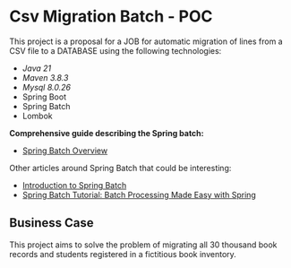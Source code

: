 # Csv Migration Batch - POC 

This project is a proposal for a JOB for automatic migration of lines from a CSV file to a DATABASE using the following technologies:

* _Java 21_
* _Maven 3.8.3_
* _Mysql 8.0.26_
* Spring Boot 
* Spring Batch
* Lombok

**Comprehensive guide describing the Spring batch:**

* [Spring Batch Overview](https://spring.io/projects/spring-batch/)

Other articles around Spring Batch that could be interesting:

* [Introduction to Spring Batch](https://www.baeldung.com/spring-boot-spring-batch)
* [Spring Batch Tutorial: Batch Processing Made Easy with Spring](https://medium.com/dreamifly/spring-batch-tutorial-batch-processing-made-easy-with-spring-3219b4de052)

## Business Case

This project aims to solve the problem of migrating all 30 thousand book records and students registered in a fictitious book inventory.
